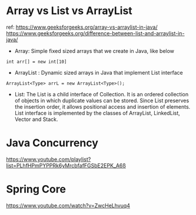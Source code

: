 
# Array vs List vs ArrayList

ref:
 https://www.geeksforgeeks.org/array-vs-arraylist-in-java/
 https://www.geeksforgeeks.org/difference-between-list-and-arraylist-in-java/

* Array: Simple fixed sized arrays that we create in Java, like below
```
int arr[] = new int[10]   
```
* ArrayList : Dynamic sized arrays in Java that implement List interface
```
ArrayList<Type> arrL = new ArrayList<Type>();
```
* List: The List is a child interface of Collection. It is an ordered collection of objects in which duplicate values can be stored. Since List preserves the insertion order, it allows positional access and insertion of elements. List interface is implemented by the classes of ArrayList, LinkedList, Vector and Stack.

# Java Concurrency
https://www.youtube.com/playlist?list=PLhfHPmPYPPRk6yMrcbfafFGSbE2EPK_A6ß

# Spring Core
https://www.youtube.com/watch?v=ZwcHeLhvuq4
